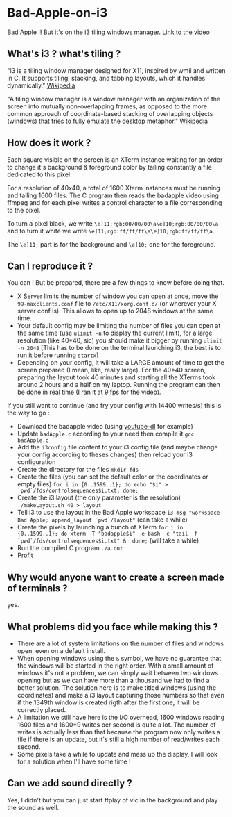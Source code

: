 # Bad-Apple-on-i3
Bad Apple !! But it's on the i3 tiling windows manager.
[Link to the video](https://www.youtube.com/watch?v=Q4Mng_Xrtvc)

## What's i3 ? what's tiling ?
"i3 is a tiling window manager designed for X11, inspired by wmii and written in C. It supports tiling, stacking, and tabbing layouts, which it handles dynamically." [Wikipedia](https://en.wikipedia.org/wiki/I3_(window_manager))

"A tiling window manager is a window manager with an organization of the screen into mutually non-overlapping frames, as opposed to the more common approach of coordinate-based stacking of overlapping objects (windows) that tries to fully emulate the desktop metaphor." [Wikipedia](https://en.wikipedia.org/wiki/Tiling_window_manager)


## How does it work ?
Each square visible on the screen is an XTerm instance waiting for an order to change it's background & foreground color by tailing constantly a file dedicated to this pixel.

For a resolution of 40x40, a total of 1600 Xterm instances must be running and tailing 1600 files.
The C program then reads the badapple video using ffmpeg and for each pixel writes a control character to a file corresponding to the pixel.

To turn a pixel black, we write `\e]11;rgb:00/00/00\a\e]10;rgb:00/00/00\a` and to turn it white we write `\e]11;rgb:ff/ff/ff\a\e]10;rgb:ff/ff/ff\a`.

The `\e]11;` part is for the background and `\e]10;` one for the foreground.


## Can I reproduce it ?
You can ! But be prepared, there are a few things to know before doing that.
- X Server limits the number of window you can open at once, move the `99-maxclients.conf` file to `/etc/X11/xorg.conf.d/` (or wherever your X server conf is). This allows to open up to 2048 windows at the same time.
- Your default config may be limiting the number of files you can open at the same time (use `ulimit -n` to display the current limit), for a large resolution (like 40*40, sic) you should make it bigger by running `ulimit -n 2048` [This has to be done on the terminal launching i3, the best is to run it before running `startx`]
- Depending on your config, it will take a LARGE amount of time to get the screen prepared (I mean, like, really large). For the 40*40 screen, preparing the layout took 40 minutes and starting all the XTerms took around 2 hours and a half on my laptop. Running the program can then be done in real time (I ran it at 9 fps for the video).

If you still want to continue (and fry your config with 14400 writes/s) this is the way to go :
- Download the badapple video (using [youtube-dl](https://github.com/ytdl-org/youtube-dl/) for example)
- Update `badApple.c` according to your need then compile it `gcc badApple.c`
- Add the `i3config` file content to your i3 config file (and maybe change your config according to theses changes) then reload your i3 configuration
- Create the directory for the files `mkdir fds`
- Create the files (you can set the default color or the coordinates or empty files) ``for i in {0..1599..1}; do echo "$i" >  `pwd`/fds/controlsequences$i.txt; done;``
- Create the i3 layout (the only parameter is the resolution) `./makeLayout.sh 40 > layout`
- Tell i3 to use the layout in the Bad Apple workspace ``i3-msg "workspace Bad Apple; append_layout `pwd`/layout"`` (can take a while)
- Create the pixels by launching a bunch of XTerm ``for i in {0..1599..1}; do xterm -T "badapple$i" -e bash -c "tail -f `pwd`/fds/controlsequences$i.txt" &  done;`` (will take a while)
- Run the compiled C program `./a.out`
- Profit


## Why would anyone want to create a screen made of terminals ?
yes.

## What problems did you face while making this ?
- There are a lot of system limitations on the number of files and windows open, even on a default install.
- When opening windows using the `&` symbol, we have no guarantee that the windows will be started in the right order. With a small amount of windows it's not a problem, we can simply wait between two windows opening but as we can have more than a thousand we had to find a better solution. The solution here is to make titled windows (using the coordinates) and make a i3 layout capturing those numbers so that even if the 1349th window is created rigth after the first one, it will be correctly placed.
- A limitation we still have here is the I/O overhead, 1600 windows reading 1600 files and 1600*9 writes per second is quite a lot. The number of writes is actually less than that because the program now only writes a file if there is an update, but it's still a high number of read/writes each second.
- Some pixels take a while to update and mess up the display, I will look for a solution when I'll have some time !

## Can we add sound directly ?
Yes, I didn't but you can just start ffplay of vlc in the background and play the sound as well.
